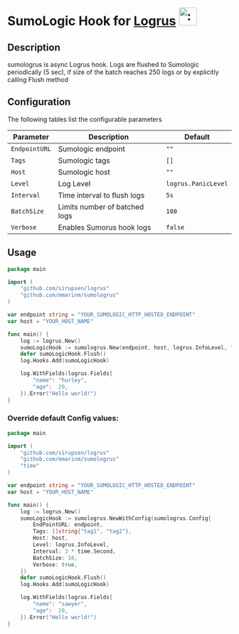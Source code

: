 # SumoLogic Hook for [Logrus](https://github.com/sirupsen/logrus) <img src="http://i.imgur.com/hTeVwmJ.png" width="40" height="40" alt=":walrus:" class="emoji" title=":walrus:"/>

## Description
sumologrus is async Logrus hook. Logs are flushed to Sumologic periodically (5 sec), if size of the batch reaches 250 logs or by explicitly calling Flush method


## Configuration

The following tables list the configurable parameters 

| Parameter | Description | Default |
| ----- | ----------- | ------ |
|`EndpointURL`|Sumologic endpoint|`""`|
|`Tags`|Sumologic tags|`[]`|
|`Host`|Sumologic host|`""`|
|`Level`|Log Level|`logrus.PanicLevel`|
|`Interval`|Time interval to flush logs |`5s`|
|`BatchSize`|Limits number of batched logs|`100`|
|`Verbose`|Enables Sumorus hook logs|`false`|


## Usage

```go
package main

import (
	"github.com/sirupsen/logrus"
	"github.com/mmarinm/sumologrus"
)

var endpoint string = "YOUR_SUMOLOGIC_HTTP_HOSTED_ENDPOINT"
var host = "YOUR_HOST_NAME"

func main() {
	log := logrus.New()
	sumoLogicHook := sumologrus.New(endpoint, host, logrus.InfoLevel, "tag1", "tag2")
	defer sumoLogicHook.Flush()
	log.Hooks.Add(sumoLogicHook)

	log.WithFields(logrus.Fields{
		"name": "hurley",
		"age":  29,
	}).Error("Hello world!")
}
```


### Override default Config values: 

```go
package main

import (
	"github.com/sirupsen/logrus"
	"github.com/mmarinm/sumologrus"
	"time"
)

var endpoint string = "YOUR_SUMOLOGIC_HTTP_HOSTED_ENDPOINT"
var host = "YOUR_HOST_NAME"

func main() {
	log := logrus.New()
	sumoLogicHook := sumologrus.NewWithConfig(sumologrus.Config{
		EndPointURL: endpoint, 
		Tags: []string{"tag1", "tag2"},
		Host: host, 
		Level: logrus.InfoLevel, 
		Interval: 3 * time.Second,
		BatchSize: 10,
		Verbose: true,
	})
	defer sumoLogicHook.Flush()
	log.Hooks.Add(sumoLogicHook)

	log.WithFields(logrus.Fields{
		"name": "sawyer",
		"age":  29,
	}).Error("Hello world!")
}
```

